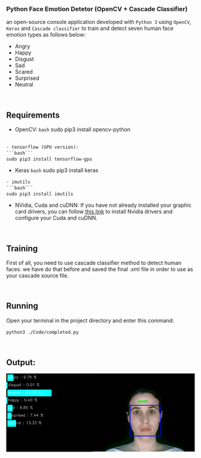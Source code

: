 ### Python Face Emotion Detetor (OpenCV + Cascade Classifier)
an open-source console application developed with `Python 3` using `OpenCV`, `Keras` and `Cascade classifier` to train and detect seven human face emotion types as follows below:
* Angry
* Happy
* Disgust
* Sad
* Scared
* Surprised
* Neutral

<br/>

## Requirements
- OpenCV:
```bash```
sudo pip3 install opencv-python
```

- tensorflow (GPU version): 
```bash```
sudo pip3 install tensorflow-gpu
```
- Keras
```bash```
sudo pip3 install keras
```
- imutils
```bash```
sudo pip3 install imutils
```
- NVidia, Cuda and cuDNN:
If you have not already installed your graphic card drivers, you can follow [this link](https://towardsdatascience.com/installing-tensorflow-gpu-in-ubuntu-20-04-4ee3ca4cb75d "this link") to install Nvidia drivers and configure your Cuda and cuDNN.

<br/>

## Training
First of all, you need to  use cascade classifier method to detect human faces. we have  do that before and saved the final .xml file in order to use as your cascade source file. 

<br/>

## Running
Open your terminal in the project directory and enter this command:
```bash
python3 ./Code/completed.py
```

<br/>

## Output:
![](https://github.com/mohammadJaliliTorkamani/Face-Emotions-Detector/blob/master/media/ezgif.com-gif-maker.gif)
